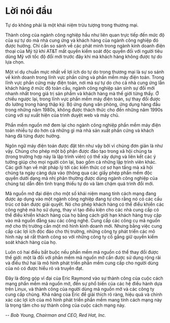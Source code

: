 # Lời nói đầu

Tự do không phải là một khái niệm trừu tượng trong thương mại.

Thành công của ngành công nghiệp hầu như liên quan trực tiếp đến mức độ của sự tự do mà nhà cung ứng và khách hàng của ngành công nghiệp đó được hưởng. Chỉ cần so sánh về các phát minh trong ngành kinh doanh điện thoại của Mỹ từ khi AT&T mất quyền kiểm soát độc quyền đối với người tiêu dùng Mỹ với tốc độ đổi mới trước đây khi mà khách hàng không được tự do lựa chọn.

Một ví dụ chuẩn mực nhất về lợi ích do tự do trong thương mại là sự so sánh về kinh doanh trong lĩnh vực phần cứng và phần mềm máy điện toán. Trong lĩnh vực phần cứng máy điện toán, nơi mà sự tự do cho cả nhà cung ứng lẫn khách hàng ở mức độ toàn cầu, ngành công nghiệp sản sinh sự đổi mới nhanh nhất trong giá trị sản phẩm và khách hàng mà thế giới từng thấy. Ở chiều ngược lại, trong lĩnh vực phần mềm máy điện toán, sự thay đổi được đo lường trong hàng thập kỷ. Bộ ứng dụng văn phòng, ứng dụng hàng đầu trong những năm 1980s, không được thách thức cho đến những năm 1990s cùng với sự xuất hiện của trình duyệt web và máy chủ.

Phần mềm nguồn mở đem lại cho ngành công nghiệp phần mềm máy điện toán nhiều tự do hơn cả những gì mà nhà sản xuất phần cứng và khách hàng đã từng được hưởng. 

Ngôn ngữ máy điện toán được đặt tên như vậy bởi vì chúng đơn giản là như vậy. Chúng cho phép một bộ phận được đào tạo trong xã hội chúng ta (trong trường hợp này là lập trình viên) có thể xây dựng và liên kết các ý tưởng giúp cho mọi người còn lại, bao gồm cả những lập trình viên khác. Các giới hạn về mặt pháp lý tới các kiến thức cơ sơ hạn tầng mà xã hội chúng ta ngày càng dựa vào (thông qua các giấy phép phần mềm độc quyền dưới dạng mã nhị phân thường được dùng ngành công nghiệp của chúng ta) dẫn đến tình trạng thiếu tự do và làm chậm quá trình đổi mới.

Mã nguồn mở đại diện cho một số khái niệm mang tính cách mạng đang được áp dụng vào một ngành công nghiệp đang tự cho rằng nó có các cấu trúc cơ bản được giải quyết. Nó cho phép khách hàng có thể điểu khiển các công nghệ mà họ sử dụng, thay vì tạo điều kiện cho các nhà cung cấp có thể điều khiển khách hàng của họ bằng cách giới hạn khách hàng truy cập vào mã nguồn đằng sau các công nghệ. Cung cấp các công cụ mã nguồn mở cho thị trường cần một mô hình kinh doanh mới. Nhưng bằng việc cung cấp các lợi ích độc đáo cho thị trường, những công ty phát triển các mô hình này sẽ rất thành công so với những công ty cố gắng giữ quyền kiểm soát khách hàng của họ.

Luôn có hai điều bắt buộc nếu phần mềm mã nguồn có thể thay đổi được thế giới: một là đối với phần mềm mã nguồn mở cần được sử dụng rộng rãi và điều thứ hai là mô hình phát triển phần mềm cung cấp cho người dùng của nó có được hiểu rõ và truyền đạt.

Đây là đóng góp vĩ đại của Eric Raymond vào sự thành công của cuộc cách mạng phần mềm mã nguồn mở, đến sự phổ biến của các hệ điều hành dựa trên Linux, và thành công của người dùng mã nguồn mở và các công ty cung cấp chúng. Khả năng của Eric để giải thích rõ ràng, hiệu quả và chính xác các lợi ích của mô hình phát triển phần mềm mang tính cách mạng này là trọng tâm cho sự thành công của cuộc cách mạng này. 

-- _Bob Young, Chairman and CEO, Red Hat, Inc._
